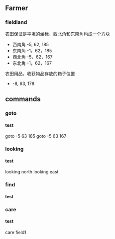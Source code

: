 ## Farmer
### fieldland
农田保证是平坦的坐标，西北角和东南角构成一个方块
* 西南角 -5, 62, 185
* 东南角 -1，62，185
* 西北角 -5，62，167
* 东北角 -1，62，167

农田用品，收获物品存放的箱子位置
* -8, 63, 178

## commands
### goto
#### test
goto -5 63 185
goto -5 63 167

### looking
#### test
looking north
looking east

### find
#### test


### care
#### test
care field1